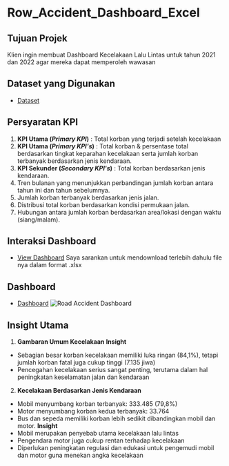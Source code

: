 # Row_Accident_Dashboard_Excel

## Tujuan Projek
Klien ingin membuat Dashboard Kecelakaan Lalu Lintas untuk tahun 2021 dan 2022 agar mereka dapat memperoleh wawasan

## Dataset yang Digunakan
- <a href="https://docs.google.com/spreadsheets/d/1Zyz88W-2UJwXPlV_3pguACibj7fFmGcL/edit?usp=sharing&ouid=104449482606139231652&rtpof=true&sd=true">Dataset</a>

## Persyaratan KPI
1. **KPI Utama (_Primary KPI_)** : Total korban yang terjadi setelah kecelakaan
2. **KPI Utama (_Primary KPI's_)** : Total korban & persentase total berdasarkan tingkat keparahan kecelakaan serta jumlah korban terbanyak berdasarkan jenis kendaraan.
3. **KPI Sekunder (_Secondary KPI's_)** : Total korban berdasarkan jenis kendaraan.
4. Tren bulanan yang menunjukkan perbandingan jumlah korban antara tahun ini dan tahun sebelumnya.
5. Jumlah korban terbanyak berdasarkan jenis jalan.
6. Distribusi total korban berdasarkan kondisi permukaan jalan.
7. Hubungan antara jumlah korban berdasarkan area/lokasi dengan waktu (siang/malam).

## Interaksi Dashboard
- <a href="https://docs.google.com/spreadsheets/d/1Zyz88W-2UJwXPlV_3pguACibj7fFmGcL/edit?usp=sharing&ouid=104449482606139231652&rtpof=true&sd=true">View Dashboard</a>
Saya sarankan untuk mendownload terlebih dahulu file nya dalam format .xlsx

## Dashboard
- <a href="https://github.com/ifanapridarahman/Row_Accident_Dashboard_Excel/blob/main/Road%20Accident%20Dashboard.png">Dashboard</a>
![Road Accident Dashboard](https://github.com/user-attachments/assets/f8b84c0d-74ee-4e63-bf6a-858d30d96cb0)

## Insight Utama
1. **Gambaran Umum Kecelakaan**
**Insight**
- Sebagian besar korban kecelakaan memiliki luka ringan (84,1%), tetapi jumlah korban fatal juga cukup tinggi (7.135 jiwa)
- Pencegahan kecelakaan serius sangat penting, terutama dalam hal peningkatan keselamatan jalan dan kendaraan
2. **Kecelakaan Berdasarkan Jenis Kendaraan**
- Mobil menyumbang korban terbanyak: 333.485 (79,8%)
- Motor menyumbang korban kedua terbanyak: 33.764
- Bus dan sepeda memiliki korban lebih sedikit dibandingkan mobil dan motor.
**Insight**
- Mobil merupakan penyebab utama kecelakaan lalu lintas
- Pengendara motor juga cukup rentan terhadap kecelakaan
- Diperlukan peningkatan regulasi dan edukasi untuk pengemudi mobil dan motor guna menekan angka kecelakaan
  

